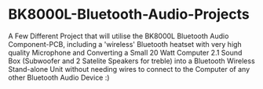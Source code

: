 # BK8000L-Bluetooth-Audio-Projects
A Few Different Project that will utilise the BK8000L Bluetooth Audio Component-PCB, including a 'wireless' Bluetooth heatset with very high quality Microphone and Converting a Small 20 Watt Computer 2.1 Sound Box (Subwoofer and 2 Satelite Speakers for treble) into a Bluetooth Wireless Stand-alone Unit without needing wires to connect to the Computer of any other Bluetooth Audio Device :)
